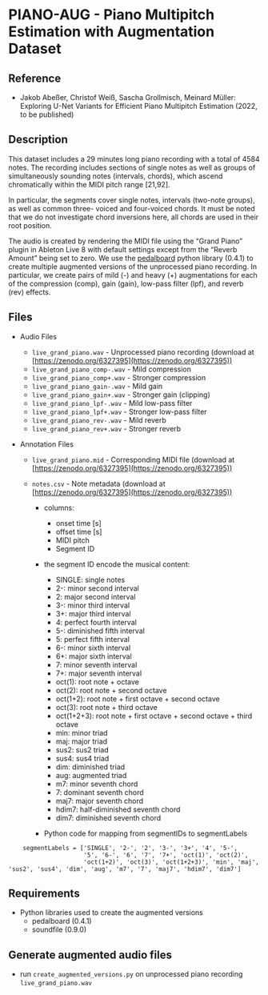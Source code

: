 # PIANO-AUG - Piano Multipitch Estimation with Augmentation Dataset 

## Reference

 - Jakob Abeßer, Christof Weiß, Sascha Grollmisch, Meinard Müller: Exploring U-Net Variants for Efficient Piano Multipitch Estimation (2022, to be published)

## Description

This dataset includes a 29 minutes long piano recording with a total of 4584 notes. 
The recording includes sections of single notes as well as groups of simultaneously sounding notes (intervals, chords), which ascend chromatically within the MIDI pitch range [21,92]. 

In particular, the segments cover single notes, intervals (two-note groups), as well as common three-
voiced and four-voiced chords. It must be noted that we do not investigate chord inversions here, all chords are used in their root position. 

The audio is created by rendering the MIDI file using the “Grand Piano” plugin in Ableton Live 8 with default
settings except from the “Reverb Amount” being set to zero. We use the [pedalboard](https://github.com/spotify/pedalboard) python library (0.4.1) to create multiple augmented versions of the unprocessed piano recording. In particular, we create pairs of mild (-) and heavy (+) augmentations for each of the compression (comp), gain (gain), low-pass filter (lpf), and reverb (rev) effects.

## Files

- Audio Files
  - ```live_grand_piano.wav``` - Unprocessed piano recording (download at [https://zenodo.org/6327395](https://zenodo.org/6327395))
  - ```live_grand_piano_comp-.wav``` - Mild compression
  - ```live_grand_piano_comp+.wav``` - Stronger compression
  - ```live_grand_piano_gain-.wav``` - Mild gain
  - ```live_grand_piano_gain+.wav``` - Stronger gain (clipping)
  - ```live_grand_piano_lpf-.wav``` - Mild low-pass filter
  - ```live_grand_piano_lpf+.wav``` - Stronger low-pass filter
  - ```live_grand_piano_rev-.wav``` - Mild reverb
  - ```live_grand_piano_rev+.wav``` - Stronger reverb

- Annotation Files
  - ```live_grand_piano.mid``` - Corresponding MIDI file (download at [https://zenodo.org/6327395](https://zenodo.org/6327395))
  - ```notes.csv``` - Note metadata (download at [https://zenodo.org/6327395](https://zenodo.org/6327395))


    - columns:
       - onset time [s]
       - offset time [s]
       - MIDI pitch
       - Segment ID
       
    - the segment ID encode the musical content:
      - SINGLE: single notes
      - 2-: minor second interval
      - 2: major second interval
      - 3-: minor third interval
      - 3+: major third interval
      - 4: perfect fourth interval
      - 5-: diminished fifth interval
      - 5: perfect fifth interval
      - 6-: minor sixth interval
      - 6+: major sixth interval
      - 7: minor seventh interval
      - 7+: major seventh interval
      - oct(1): root note + octave
      - oct(2): root note + second octave
      - oct(1+2): root note + first octave + second octave
      - oct(3): root note + third octave
      - oct(1+2+3): root note + first octave + second octave + third octave
      - min: minor triad
      - maj: major triad
      - sus2: sus2 triad 
      - sus4: sus4 triad
      - dim: diminished triad
      - aug: augmented triad
      - m7: minor seventh chord
      - 7: dominant seventh chord
      - maj7: major seventh chord
      - hdim7: half-diminished seventh chord
      - dim7: diminished seventh chord
      
    - Python code for mapping from segmentIDs to segmentLabels
```    
    segmentLabels = ['SINGLE', '2-', '2', '3-', '3+', '4', '5-',            
                     '5', '6-', '6', '7', '7+', 'oct(1)', 'oct(2)',
                     'oct(1+2)', 'oct(3)', 'oct(1+2+3)', 'min', 'maj', 'sus2', 'sus4', 'dim', 'aug', 'm7', '7', 'maj7', 'hdim7', 'dim7']

```

## Requirements

 - Python libraries used to create the augmented versions
    - pedalboard (0.4.1)
    - soundfile (0.9.0)
    
## Generate augmented audio files

 - run ```create_augmented_versions.py``` on unprocessed piano recording ```live_grand_piano.wav```